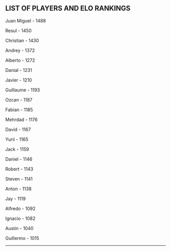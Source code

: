 ## LIST OF PLAYERS AND ELO RANKINGS


Juan Miguel - 1488


Resul - 1450


Christian - 1430


Andrey - 1372


Alberto - 1272


Danial - 1231


Javier - 1210


Guillaume - 1193


Ozcan - 1187


Fabian - 1185


Mehrdad - 1176


David - 1167


Yurii - 1165


Jack - 1159


Daniel - 1146


Robert - 1143


Steven - 1141


Anton - 1138


Jay - 1119


Alfredo - 1092


Ignacio - 1082


Austin - 1040


Guillermo - 1015



--------------------------------------------------------------
